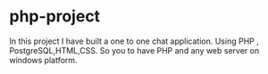 # php-project

In this project I have built a one to one chat application. Using PHP , PostgreSQL,HTML,CSS.
So you to have PHP and any web server on windows platform.
